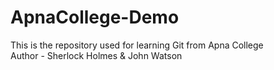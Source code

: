 # ApnaCollege-Demo
This is the repository used for learning Git from Apna College
<br>
Author - Sherlock Holmes & John Watson
